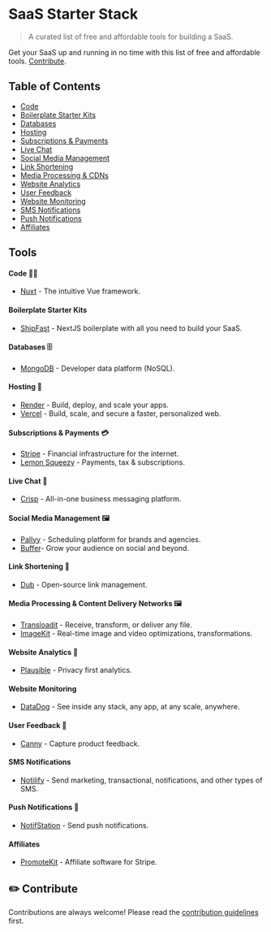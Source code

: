 # SaaS Starter Stack
> A curated list of free and affordable tools for building a SaaS.

Get your SaaS up and running in no time with this list of free and affordable tools. [Contribute](https://github.com/timb-103/saas-starter-stack?tab=readme-ov-file#%EF%B8%8F-contribute).

## Table of Contents
- [Code](https://github.com/timb-103/saas-starter-stack?tab=readme-ov-file#code-)
- [Boilerplate Starter Kits](https://github.com/timb-103/saas-starter-stack?tab=readme-ov-file#boilerplates-starter-kits)
- [Databases](https://github.com/timb-103/saas-starter-stack?tab=readme-ov-file#databases-)
- [Hosting](https://github.com/timb-103/saas-starter-stack?tab=readme-ov-file#hosting-)
- [Subscriptions & Payments](https://github.com/timb-103/saas-starter-stack?tab=readme-ov-file#subscriptions--payments-)
- [Live Chat](https://github.com/timb-103/saas-starter-stack?tab=readme-ov-file#live-chat-)
- [Social Media Management](https://github.com/timb-103/saas-starter-stack?tab=readme-ov-file#social-media-management-)
- [Link Shortening](https://github.com/timb-103/saas-starter-stack?tab=readme-ov-file#link-shortening-)
- [Media Processing & CDNs](https://github.com/timb-103/saas-starter-stack?tab=readme-ov-file#media-processing--content-delivery-networks-%EF%B8%8F)
- [Website Analytics](https://github.com/timb-103/saas-starter-stack?tab=readme-ov-file#website-analytics-)
- [User Feedback](https://github.com/timb-103/saas-starter-stack?tab=readme-ov-file#user-feedback-)
- [Website Monitoring](https://github.com/timb-103/saas-starter-stack?tab=readme-ov-file#website-monitoring-)
- [SMS Notifications](https://github.com/timb-103/saas-starter-stack?tab=readme-ov-file#sms-notifications-)
- [Push Notifications](https://github.com/timb-103/saas-starter-stack?tab=readme-ov-file#push-notifications-)
- [Affiliates](https://github.com/timb-103/saas-starter-stack?tab=readme-ov-file#affiliates-)

## Tools

#### Code 👨‍💻
- [Nuxt](https://nuxt.com) - The intuitive Vue framework.

#### Boilerplate Starter Kits
- [ShipFast](https://shipfa.st/) - NextJS boilerplate with all you need to build your SaaS.

#### Databases 🗄️
- [MongoDB](https://mongodb.com) - Developer data platform (NoSQL).

#### Hosting 💾
- [Render](https://render.com) - Build, deploy, and scale your apps.
- [Vercel](https://vercel.com) - Build, scale, and secure a faster, personalized web.

#### Subscriptions & Payments 💳
- [Stripe](https://stripe.com) - Financial infrastructure for the internet.
- [Lemon Squeezy](https://lemonsqueezy.com) - Payments, tax & subscriptions.

#### Live Chat 💬
- [Crisp](https://crisp.im) - All-in-one business messaging platform.

#### Social Media Management 🖼️
- [Pallyy](https://pallyy.com) - Scheduling platform for brands and agencies.
- [Buffer](https://buffer.com)- Grow your audience on social and beyond.

#### Link Shortening 🔗 
- [Dub](https://dub.co) - Open-source link management.

#### Media Processing & Content Delivery Networks 🖼️
- [Transloadit](https://transloadit.com) - Receive, transform, or deliver any file.
- [ImageKit](https://imagekit.io) - Real-time image and video optimizations, transformations.

#### Website Analytics 📶
- [Plausible](https://plausible.io) - Privacy first analytics.

#### Website Monitoring
- [DataDog](https://datadog.com) - See inside any stack, any app, at any scale, anywhere.

#### User Feedback 📢
- [Canny](https://canny.io) - Capture product feedback.

#### SMS Notifications
- [Notilify](https://notilify.com) - Send marketing, transactional, notifications, and other types of SMS.

#### Push Notifications 🚀
- [NotifStation](https://notifstation.com) - Send push notifications.

#### Affiliates
- [PromoteKit](https://www.promotekit.com/) - Affiliate software for Stripe.


## ✏️ Contribute
Contributions are always welcome!
Please read the [contribution guidelines](contributing.md) first.
